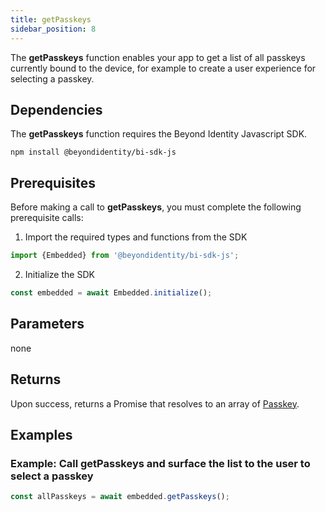 ```yaml
---
title: getPasskeys
sidebar_position: 8
---
```


The **getPasskeys** function enables your app to get a list of all passkeys currently bound to the device, for example to create a user experience for selecting a passkey.

## Dependencies
The **getPasskeys** function requires the Beyond Identity Javascript SDK.
```
npm install @beyondidentity/bi-sdk-js
```
## Prerequisites
Before making a call to **getPasskeys**, you must complete the following prerequisite calls:  

1. Import the required types and functions from the SDK
```javascript
import {Embedded} from '@beyondidentity/bi-sdk-js';
```  

2. Initialize the SDK
```javascript
const embedded = await Embedded.initialize();
```  

## Parameters
none

## Returns
Upon success, returns a Promise that resolves to an array of [Passkey](.\js-sdk-passkey-type.md).

## Examples
### Example: Call getPasskeys and surface the list to the user to select a passkey
```javascript
const allPasskeys = await embedded.getPasskeys();
```  
